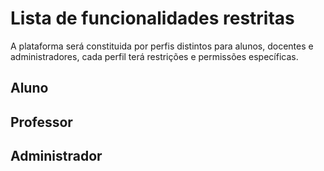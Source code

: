 # Lista de funcionalidades restritas
A plataforma será constituida por perfis distintos para alunos, docentes e administradores, cada perfil terá restrições e permissões específicas.

## Aluno

## Professor

## Administrador
